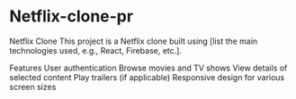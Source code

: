 # Netflix-clone-pr
Netflix Clone
This project is a Netflix clone built using [list the main technologies used, e.g., React, Firebase, etc.].

Features
User authentication
Browse movies and TV shows
View details of selected content
Play trailers (if applicable)
Responsive design for various screen sizes
